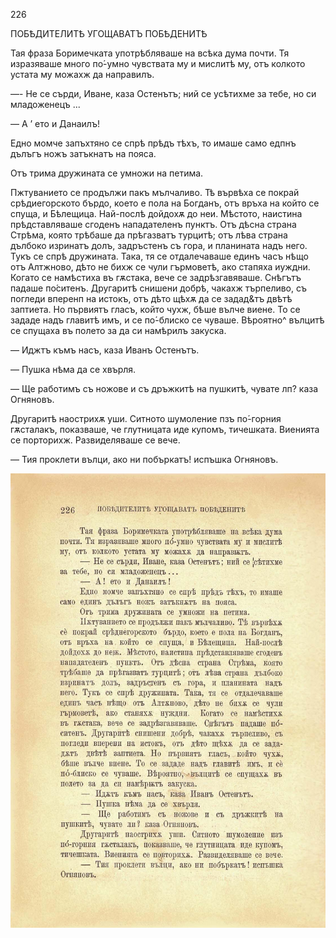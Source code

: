 ﻿226

ПОБѢДИТЕЛИТѢ УГОЩАВАТЪ ПОБѢДЕНИТѢ

Тая фраза Боримечката употрѣбляваше на всѣка дума почти. Тя изразяваше много по́-умно чувствата му и мислитѣ му, отъ колкото устата му можахж да направилъ.

—- Не се сърди, Иване, каза Остенътъ; ний се усѣтихме за тебе, но си младоженецъ ...

— А ’ ето и Данаилъ!

Едно момче запъхтяно се спрѣ прѣдъ тѣхъ, то имаше само едпнъ дълъгъ ножъ затъкнатъ на пояса.

Отъ трима дружината се умножи на петима.

Пжтуванието се продължи пакъ мълчаливо. Тѣ вървѣха се покрай срѣдиегорското бърдо, което е пола на Богданъ, отъ връха на който се спуща, и Бѣлещица. Най-послѣ дойдохѫ до неи. Мѣстото, наистина прѣдставляваше сгоденъ нападателенъ пунктъ. Отъ дѣсна страна Стрѣма, която трѣбаше да прѣгазватъ турцитѣ; отъ лѣва страна дълбоко изринатъ долъ, задръстенъ съ гора, и планината надъ него. Тукъ се спрѣ дружината. Така, тя се отдалечаваше единъ часъ нѣщо отъ Алтжново, дѣто не бихж се чули гърмоветѣ, ако стапяха иуждни. Когато се намѣстиха въ гѫстака, вече се задрѣзгавяваше. Снѣгътъ падаше по́ситенъ. Другаритѣ снишени добрѣ, чакахж търпеливо, съ погледи вперенп на истокъ, отъ дѣто щѣхѫ да се задад&тъ двѣтѣ заптиета. Но първиятъ гласъ, който чухж, бѣше вълче виене. То се зададе надъ главитѣ имъ, и се по́-блиско се чуваше. Вѣроятно^ вълцитѣ се спущаха въ полето за да си намѣрилъ закуска.

— Иджтъ къмъ насъ, каза Иванъ Остенътъ.

— Пушка нѣма да се хвърля.

— Ще работимъ съ ножове и съ дръжкитѣ на пушкитѣ, чувате лп? каза Огняновъ.

Другаритѣ наострихѫ уши. Ситното шумоление пзъ по́-горния гѫсталакъ, показваше, че глутницата иде купомъ, тичешката. Виенията се порторихж. Развиделяваше се вече.

— Тия проклети вълци, ако ни побъркатъ! испъшка Огняновъ.

![original](images/255.jpg)

